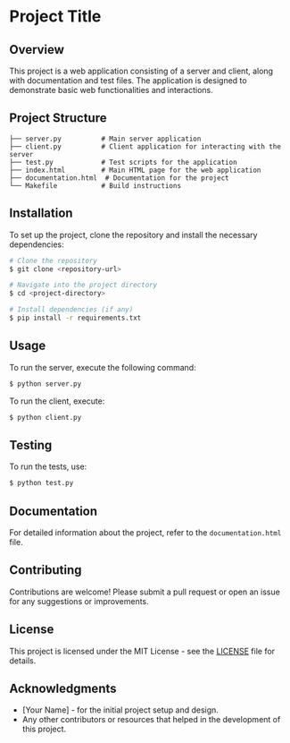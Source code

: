 # Project Title

## Overview
This project is a web application consisting of a server and client, along with documentation and test files. The application is designed to demonstrate basic web functionalities and interactions.

## Project Structure

```
├── server.py          # Main server application
├── client.py          # Client application for interacting with the server
├── test.py            # Test scripts for the application
├── index.html         # Main HTML page for the web application
├── documentation.html  # Documentation for the project
└── Makefile           # Build instructions
```

## Installation
To set up the project, clone the repository and install the necessary dependencies:

```bash
# Clone the repository
$ git clone <repository-url>

# Navigate into the project directory
$ cd <project-directory>

# Install dependencies (if any)
$ pip install -r requirements.txt
```

## Usage
To run the server, execute the following command:

```bash
$ python server.py
```

To run the client, execute:

```bash
$ python client.py
```

## Testing
To run the tests, use:

```bash
$ python test.py
```

## Documentation
For detailed information about the project, refer to the `documentation.html` file.

## Contributing
Contributions are welcome! Please submit a pull request or open an issue for any suggestions or improvements.

## License
This project is licensed under the MIT License - see the [LICENSE](LICENSE) file for details.

## Acknowledgments
- [Your Name] - for the initial project setup and design.
- Any other contributors or resources that helped in the development of this project.